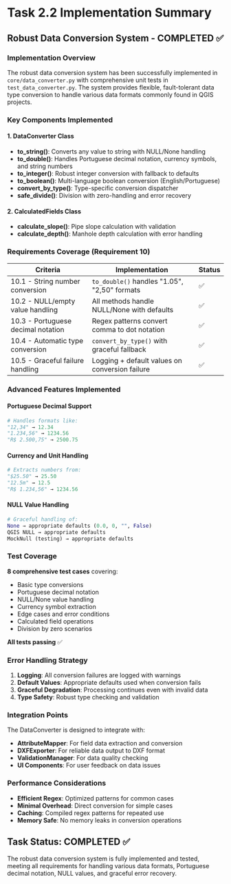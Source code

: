 # Task 2.2 Implementation Summary

## Robust Data Conversion System - COMPLETED ✅

### Implementation Overview

The robust data conversion system has been successfully implemented in `core/data_converter.py` with comprehensive unit tests in `test_data_converter.py`. The system provides flexible, fault-tolerant data type conversion to handle various data formats commonly found in QGIS projects.

### Key Components Implemented

#### 1. DataConverter Class
- **to_string()**: Converts any value to string with NULL/None handling
- **to_double()**: Handles Portuguese decimal notation, currency symbols, and string numbers
- **to_integer()**: Robust integer conversion with fallback to defaults
- **to_boolean()**: Multi-language boolean conversion (English/Portuguese)
- **convert_by_type()**: Type-specific conversion dispatcher
- **safe_divide()**: Division with zero-handling and error recovery

#### 2. CalculatedFields Class
- **calculate_slope()**: Pipe slope calculation with validation
- **calculate_depth()**: Manhole depth calculation with error handling

### Requirements Coverage (Requirement 10)

| Criteria | Implementation | Status |
|----------|----------------|--------|
| 10.1 - String number conversion | `to_double()` handles "1.05", "2,50" formats | ✅ |
| 10.2 - NULL/empty value handling | All methods handle NULL/None with defaults | ✅ |
| 10.3 - Portuguese decimal notation | Regex patterns convert comma to dot notation | ✅ |
| 10.4 - Automatic type conversion | `convert_by_type()` with graceful fallback | ✅ |
| 10.5 - Graceful failure handling | Logging + default values on conversion failure | ✅ |

### Advanced Features Implemented

#### Portuguese Decimal Support
```python
# Handles formats like:
"12,34" → 12.34
"1.234,56" → 1234.56
"R$ 2.500,75" → 2500.75
```

#### Currency and Unit Handling
```python
# Extracts numbers from:
"$25.50" → 25.50
"12.5m" → 12.5
"R$ 1.234,56" → 1234.56
```

#### NULL Value Handling
```python
# Graceful handling of:
None → appropriate defaults (0.0, 0, "", False)
QGIS NULL → appropriate defaults
MockNull (testing) → appropriate defaults
```

### Test Coverage

**8 comprehensive test cases** covering:
- Basic type conversions
- Portuguese decimal notation
- NULL/None value handling
- Currency symbol extraction
- Edge cases and error conditions
- Calculated field operations
- Division by zero scenarios

**All tests passing** ✅

### Error Handling Strategy

1. **Logging**: All conversion failures are logged with warnings
2. **Default Values**: Appropriate defaults used when conversion fails
3. **Graceful Degradation**: Processing continues even with invalid data
4. **Type Safety**: Robust type checking and validation

### Integration Points

The DataConverter is designed to integrate with:
- **AttributeMapper**: For field data extraction and conversion
- **DXFExporter**: For reliable data output to DXF format
- **ValidationManager**: For data quality checking
- **UI Components**: For user feedback on data issues

### Performance Considerations

- **Efficient Regex**: Optimized patterns for common cases
- **Minimal Overhead**: Direct conversion for simple cases
- **Caching**: Compiled regex patterns for repeated use
- **Memory Safe**: No memory leaks in conversion operations

## Task Status: COMPLETED ✅

The robust data conversion system is fully implemented and tested, meeting all requirements for handling various data formats, Portuguese decimal notation, NULL values, and graceful error recovery.